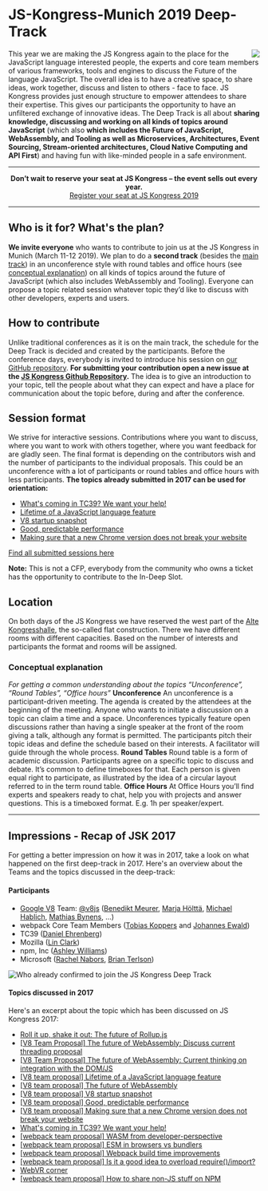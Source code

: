 # JS-Kongress-Munich 2019 Deep-Track
[<img align="right" src="https://js-kongress.com/wp-content/uploads/2019/02/deep-track-small.png">](https://js-kongress.com/deep-track/)
This year we are making the JS Kongress again to the place for the JavaScript language interested people, the experts and core team members of various frameworks, tools and engines to discuss the Future of the language JavaScript. The overall idea is to have a creative space, to share ideas, work together, discuss and listen to others - face to face. JS Kongress provides just enough structure to empower attendees to share their expertise. This gives our participants the opportunity to have an unfiltered exchange of innovative ideas. The Deep Track is all about **sharing knowledge, discussing and working on all kinds of topics around JavaScript** (which also **which includes the Future of JavaScript, WebAssembly, and Tooling as well as Microservices, Architectures, Event Sourcing, Stream-oriented architectures, Cloud Native Computing and API First**) and having fun with like-minded people in a safe environment.


* * *

<p align="center">
<strong>Don’t wait to reserve your seat at JS Kongress – the event sells out every year.</strong>
<br>
<a href="https://ti.to/munich-dev-events/js-kongress-2019/?utm_source=website&utm_medium=github&utm_campaign=deeptrack" target="_blank">Register your seat at JS Kongress 2019</a>
</p>

* * *

## Who is it for? What's the plan?

**We invite everyone** who wants to contribute to join us at the JS Kongress in Munich (March 11-12 2019). We plan to do a **second track** (besides the [main track](https://js-kongress.com/speakers/)) in an unconference style with round tables and office hours (see [conceptual explanation](#conceptual-explanation)) on all kinds of topics around the future of JavaScript (which also includes WebAssembly and Tooling). Everyone can propose a topic related session whatever topic they’d like to discuss with other developers, experts and users.  

## How to contribute

Unlike traditional conferences as it is on the main track, the schedule for the Deep Track is decided and created by the participants. Before the conference days, everybody is invited to introduce his session on [our GitHub repository](https://github.com/JSKongress/JS-Kongress-Munich-In-Deep-Track/issues). **For submitting your contribution open a new issue at the [JS Kongress Github Repository](https://github.com/JSKongress/JS-Kongress-Munich-In-Deep-Track/issues).** The idea is to give an introduction to your topic, tell the people about what they can expect and have a place for communication about the topic before, during and after the conference.

## Session format

We strive for interactive sessions. Contributions where you want to discuss, where you want to work with others together, where you want feedback for are gladly seen. The final format is depending on the contributors wish and the number of participants to the individual proposals. This could be an unconference with a lot of participants or round tables and office hours with less participants. **The topics already submitted in 2017 can be used for orientation:**

*   [What's coming in TC39? We want your help!](https://github.com/JSKongress/JS-Kongress-Munich-In-Deep-Track/issues/8)
*   [Lifetime of a JavaScript language feature](https://github.com/JSKongress/JS-Kongress-Munich-In-Deep-Track/issues/3)
*   [V8 startup snapshot](https://github.com/JSKongress/JS-Kongress-Munich-In-Deep-Track/issues/5)
*   [Good, predictable performance](https://github.com/JSKongress/JS-Kongress-Munich-In-Deep-Track/issues/6)
*   [Making sure that a new Chrome version does not break your website](https://github.com/JSKongress/JS-Kongress-Munich-In-Deep-Track/issues/7)

[Find all submitted sessions here](https://github.com/JSKongress/JS-Kongress-Munich-In-Deep-Track/issues)

**Note:** This is not a CFP, everybody from the community who owns a ticket has the opportunity to contribute to the In-Deep Slot.

## Location

On both days of the JS Kongress we have reserved the west part of the [Alte Kongresshalle](https://2017.js-kongress.de/venue/), the so-called flat construction. There we have different rooms with different capacities. Based on the number of interests and participants the format and rooms will be assigned.

### Conceptual explanation

_For getting a common understanding about the topics “Unconference”, “Round Tables”, “Office hours”_ **Unconference** <span style="font-weight: 400;">An unconference is a participant-driven meeting. The agenda is created by the attendees at the beginning of the meeting. Anyone who wants to initiate a discussion on a topic can claim a time and a space. Unconferences typically feature open discussions rather than having a single speaker at the front of the room giving a talk, although any format is permitted. The participants pitch their topic ideas and define the schedule based on their interests. A facilitator will guide through the whole process.</span> **Round Tables** Round table is a form of academic discussion. Participants agree on a specific topic to discuss and debate. It’s common to define timeboxes for that. Each person is given equal right to participate, as illustrated by the idea of a circular layout referred to in the term round table. **Office Hours** At Office Hours you’ll find experts and speakers ready to chat, help you with projects and answer questions. This is a timeboxed format. E.g. 1h per speaker/expert.

* * *

## Impressions - Recap of JSK 2017
For getting a better impression on how it was in 2017, take a look on what happened on the first deep-track in 2017. Here's an overview about the Teams and the topics discussed in the deep-track:

#### Participants
*   [Google V8](https://developers.google.com/v8/) Team: [@v8js](https://twitter.com/v8js) ([Benedikt Meurer](https://twitter.com/bmeurer), [Marja Hölttä](https://twitter.com/marjakh), [Michael Hablich](https://twitter.com/MHablich), [Mathias Bynens](https://twitter.com/mathias), ...)
*   webpack Core Team Members ([Tobias Koppers](https://twitter.com/wSokra) and [Johannes Ewald](https://twitter.com/Jhnnns))
*   TC39 ([Daniel Ehrenberg‏](https://twitter.com/littledan))
*   Mozilla ([Lin Clark](https://twitter.com/linclark))
*   npm, Inc ([Ashley Williams](https://twitter.com/ag_dubs))
*   Microsoft ([Rachel Nabors](https://twitter.com/rachelnabors), [Brian Terlson](https://twitter.com/bterlson))

![Who already confirmed to join the JS Kongress Deep Track](https://2017.js-kongress.de/wp-content/uploads/2017/10/Screen-Shot-2017-10-10-at-21.23.15.png)

#### Topics discussed in 2017
Here's an excerpt about the topic which has been discussed on JS Kongress 2017:

* [Roll it up, shake it out: The future of Rollup.js](https://github.com/JSKongress/JS-Kongress-Munich-In-Deep-Track/issues/17)
* [[V8 Team Proposal] The future of WebAssembly: Discuss current threading proposal](https://github.com/JSKongress/JS-Kongress-Munich-In-Deep-Track/issues/1)
* [[V8 Team Proposal] The future of WebAssembly: Current thinking on integration with the DOM/JS](https://github.com/JSKongress/JS-Kongress-Munich-In-Deep-Track/issues/2)
* [[V8 team proposal] Lifetime of a JavaScript language feature](https://github.com/JSKongress/JS-Kongress-Munich-In-Deep-Track/issues/3)
* [[V8 team proposal] The future of WebAssembly](https://github.com/JSKongress/JS-Kongress-Munich-In-Deep-Track/issues/4)
* [[V8 team proposal] V8 startup snapshot](https://github.com/JSKongress/JS-Kongress-Munich-In-Deep-Track/issues/5)
* [[V8 team proposal] Good, predictable performance](https://github.com/JSKongress/JS-Kongress-Munich-In-Deep-Track/issues/6)
* [[V8 team proposal] Making sure that a new Chrome version does not break your website](https://github.com/JSKongress/JS-Kongress-Munich-In-Deep-Track/issues/7)
* [What's coming in TC39? We want your help!](https://github.com/JSKongress/JS-Kongress-Munich-In-Deep-Track/issues/8)
* [[webpack team proposal] WASM from developer-perspective](https://github.com/JSKongress/JS-Kongress-Munich-In-Deep-Track/issues/9)
* [[webpack team proposal] ESM in browsers vs bundlers](https://github.com/JSKongress/JS-Kongress-Munich-In-Deep-Track/issues/10)
* [[webpack team proposal] Webpack build time improvements](https://github.com/JSKongress/JS-Kongress-Munich-In-Deep-Track/issues/11)
* [[webpack team proposal] Is it a good idea to overload require()/import?](https://github.com/JSKongress/JS-Kongress-Munich-In-Deep-Track/issues/12)
* [WebVR corner](https://github.com/JSKongress/JS-Kongress-Munich-In-Deep-Track/issues/13)
* [[webpack team proposal] How to share non-JS stuff on NPM](https://github.com/JSKongress/JS-Kongress-Munich-In-Deep-Track/issues/14)

